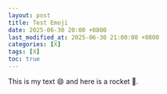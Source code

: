 ```yaml
---
layout: post
title: Test Emoji
date: 2025-06-30 20:00 +0800
last_modified_at: 2025-06-30 21:00:00 +0800
categories: [X]
tags: [X]
toc: true
---
```


This is my text :smile: and here is a rocket :rocket:.